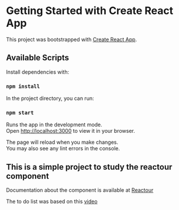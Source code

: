 # Getting Started with Create React App

This project was bootstrapped with [Create React App](https://github.com/facebook/create-react-app).

## Available Scripts
Install dependencies with:

### `npm install`

In the project directory, you can run:

### `npm start`

Runs the app in the development mode.\
Open [http://localhost:3000](http://localhost:3000) to view it in your browser.

The page will reload when you make changes.\
You may also see any lint errors in the console.

## This is a simple project to study the reactour component

Documentation about the component is available at [Reactour](https://docs.react.tours/)

The to do list was based on this [video](https://www.youtube.com/watch?v=9wiWzu_tRB0)


